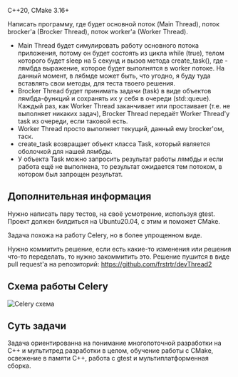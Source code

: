 C++20, CMake 3.16+

Написать программу, где будет основной поток (Main Thread), поток brocker'a (Brocker Thread), поток worker'a (Worker Thread).
- Main Thread будет симулировать работу основного потока приложения, потому он будет состоять из цикла while (true), телом которого будет sleep на 5 секунд и вызов метода create_task(<lambda>), где <lambda> - лямбда выражение, которое будет выполнятся в worker потоке. На данный момент, в лябмде может быть, что угодно, я буду туда вставлять свои методы, для теста твоего решения.
- Brocker Thread будет принимать задачи (task) в виде объектов лямбда-функций и сохранять их у себя в очереди (std::queue). Каждый раз, как Worker Thread заканчивает или простаивает (т.е. не выполняет никаких задач), Brocker Thread передаёт Worker Thread'у task из очереди, если таковой есть.
- Worker Thread просто выполняет текущий, данный ему brocker'ом, таск.
- create_task возвращает объект класса Task, который является оболочкой для нашей лямбды.
- У объекта Task можно запросить результат работы лямбды и если работа ещё не выполнена, то результат ожидается тем потоком, в котором был запрощен результат.

Дополнительная информация
-------------------------
Нужно написать пару тестов, на своё усмотрение, используя gtest.
Проект должен билдиться на Ubuntu20.04, с этим и поможет CMake.

Задача похожа на работу Celery, но в более упрощенном виде.

Нужно коммитить решение, если есть какие-то изменения или решения что-то переделать, то нужно закоммитить это.
Решение пушится в виде pull request'a на репозиторий: https://github.com/frstrtr/devThread2
  
Схема работы Celery
-------------------------
![Celery схема](https://github.com/frstrtr/devThread2/blob/main/django-celery.png)

Суть задачи
-------------------------
Задача ориентированна на понимание многопоточной разработки на C++ и мультитред разработки в целом, обучение работы с CMake, освежение в памяти C++, работа с gtest и мультиплатформенная сборка.
